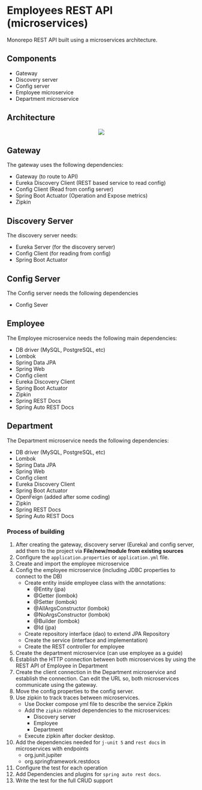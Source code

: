 # Employees REST API (microservices)

Monorepo REST API built using a microservices architecture.

## Components

- Gateway
- Discovery server
- Config server
- Employee microservice
- Department microservice

## Architecture

<p align="center">
  <img src="https://github.com/uma-dev/micro-services/assets/22565959/f323886d-d747-4c93-bf90-c287afa92402" />
</p>

## Gateway

The gateway uses the following dependencies:

- Gateway (to route to API)
- Eureka Discovery Client (REST based service to read config)
- Config Client (Read from config server)
- Spring Boot Actuator (Operation and Expose metrics)
- Zipkin

## Discovery Server

The discovery server needs:

- Eureka Server (for the discovery server)
- Config Client (for reading from config)
- Spring Boot Actuator

## Config Server

The Config server needs the following dependencies

- Config Sever

## Employee

The Employee microservice needs the following main dependencies:

- DB driver (MySQL, PostgreSQL, etc)
- Lombok
- Spring Data JPA
- Spring Web
- Config client
- Eureka Discovery Client
- Spring Boot Actuator
- Zipkin
- Spring REST Docs
- Spring Auto REST Docs

## Department

The Department microservice needs the following dependencies:

- DB driver (MySQL, PostgreSQL, etc)
- Lombok
- Spring Data JPA
- Spring Web
- Config client
- Eureka Discovery Client
- Spring Boot Actuator
- OpenFeign (added after some coding)
- Zipkin
- Spring REST Docs
- Spring Auto REST Docs

### Process of building

1. After creating the gateway, discovery server (Eureka) and config server, add them to the project via **File/new/module from existing sources**
2. Configure the `application.properties` or `application.yml` file.
3. Create and import the employee microservice
4. Config the employee microservice (including JDBC properties to connect to the DB)
   - Create entity inside employee class with the annotations:
     - @Entity (jpa)
     - @Getter (lombok)
     - @Setter (lombok)
     - @AllArgsConstructor (lombok)
     - @NoArgsConstructor (lombok)
     - @Builder (lombok)
     - @Id (jpa)
   - Create repository interface (dao) to extend JPA Repository
   - Create the service (interface and implementation)
   - Create the REST controller for employee
5. Create the department microservice (can use employee as a guide)
6. Establish the HTTP connection between both microservices by using the REST API of Employee in Department
7. Create the client connection in the Department microservice and establish the connection. Can edit the URL so, both microservices communicate using the gateway.
8. Move the config properties to the config server.
9. Use zipkin to track traces between microservices.
   - Use Docker compose yml file to describe the service Zipkin
   - Add the `zipkin` related dependencies to the microservices:
     - Discovery server
     - Employee
     - Department
   - Execute zipkin after docker desktop.
10. Add the dependencies needed for `j-unit 5` and `rest docs` in microservices with endpoints
    - org.junit.jupiter
    - org.springframework.restdocs
11. Configure the test for each operation
12. Add Dependencies and plugins for `spring auto rest docs`.
13. Write the test for the full CRUD support
